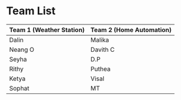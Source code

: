 Team List
=========

Team 1 (Weather Station) | Team 2 (Home Automation)
------------------------ | ------------------------
Dalin                    | Malika
Neang O                  | Davith C
Seyha                    | D.P
Rithy                    | Puthea
Ketya                    | Visal
Sophat                   | MT
